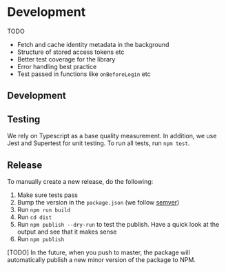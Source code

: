# Development
TODO
* Fetch and cache identity metadata in the background
* Structure of stored access tokens etc
* Better test coverage for the library
* Error handling best practice
* Test passed in functions like `onBeforeLogin` etc

## Development

## Testing
We rely on Typescript as a base quality measurement. In addition, we use Jest and Supertest for unit testing.
To run all tests, run `npm test`.

## Release
To manually create a new release, do the following: 
1) Make sure tests pass
2) Bump the version in the `package.json` (we follow [semver](https://semver.org/))
3) Run `npm run build`
4) Run `cd dist`
5) Run `npm publish --dry-run` to test the publish. Have a quick look at the output and see that it makes sense
6) Run `npm publish`

[TODO] In the future, when you push to master, the package will automatically publish a new minor version of the package to NPM.